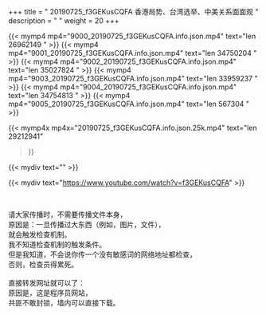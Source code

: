+++
title = " 20190725_f3GEKusCQFA 香港局势、台湾选举、中美关系面面观 "
description = "  "
weight = 20
+++

{{< mymp4 mp4="9000_20190725_f3GEKusCQFA.info.json.mp4" text="len  26962149 " >}}
{{< mymp4 mp4="9001_20190725_f3GEKusCQFA.info.json.mp4" text="len  34750204 " >}}
{{< mymp4 mp4="9002_20190725_f3GEKusCQFA.info.json.mp4" text="len  35027824 " >}}
{{< mymp4 mp4="9003_20190725_f3GEKusCQFA.info.json.mp4" text="len  33959237 " >}}
{{< mymp4 mp4="9004_20190725_f3GEKusCQFA.info.json.mp4" text="len  34754813 " >}}
{{< mymp4 mp4="9005_20190725_f3GEKusCQFA.info.json.mp4" text="len    567304 " >}}

{{< mymp4x  mp4x="20190725_f3GEKusCQFA.info.json.25k.mp4"
text="len 29212941"
>}}


{{< mydiv text="" >}}
<br>

{{< mydiv text="https://www.youtube.com/watch?v=f3GEKusCQFA" >}}


<br>

请大家传播时，不需要传播文件本身，<br>
原因是：一旦传播过大东西（例如，图片，文件），<br>
就会触发检查机制。<br>
我不知道检查机制的触发条件。<br>
但是我知道，不会说你传一个没有敏感词的网络地址都检查，<br>
否则，检查员得累死。<br><br>
直接转发网址就可以了：<br>
原因是，这是程序员网站，<br>
共匪不敢封锁，墙内可以直接下载。


